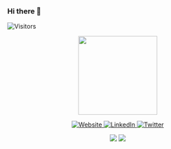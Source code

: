 ### Hi there 👋

<img alt="Visitors" src="https://visitor-badge.laobi.icu/badge?page_id=pabllopf">

<!-- STATS -->
<p align="center">
  <a href="https://github.com/pabllopf">
    <img height="180em" src="https://github-readme-stats.vercel.app/api?username=pabllopf&show_icons=true" />
  </a>
</p>


<!-- CONTACT -->
<p align="center">
  <a href="https://www.pabllopf.tk/">
    <img alt="Website" src="https://img.shields.io/badge/Website-pabllopf.tk-blue?style=flat&logo=google-chrome">
  </a>
  <a href="https://www.linkedin.com/in/pablo-perdomo-385a0b18a/">
    <img alt="LinkedIn" src="https://img.shields.io/badge/LinkedIN-pabllopf-blue?style=flat&logo=linkedin">
  </a>
  <a href="https://twitter.com/pabllopf">
    <img alt="Twitter" src="https://img.shields.io/badge/Twitter-pabllopf-blue?style=flat&logo=twitter">
  </a>
</p>

<p align = "center">
  <img src = "https://github-readme-stats.vercel.app/api?username=pabllopf&show_icons=true&theme=radical&line_height=27">
  <img src = "https://github-readme-stats.vercel.app/api/top-langs/?username=pabllopf&hide=css,html&theme=tokyonight">
</p>
